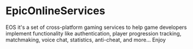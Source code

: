 # EpicOnlineServices
EOS it's a set of cross-platform gaming services to help game developers implement functionality like authentication, player progression tracking, matchmaking, voice chat, statistics, anti-cheat, and more... Enjoy

